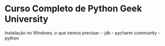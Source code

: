 # Curso Completo de Python Geek University

Instalação no Windows, o que iremos precisar:
	- jdk
	- pycharm community
	- python 


